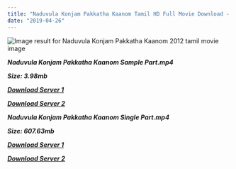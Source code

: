 ```yaml
---
title: "Naduvula Konjam Pakkatha Kaanom Tamil HD Full Movie Download - Naduvula Konjam Pakkatha Kaanom Tamil HD Movie Download"
date: "2019-04-26"
---
```


![Image result for Naduvula Konjam Pakkatha Kaanom  2012 tamil movie image](https://static.moviecrow.com/marquee/naduvula-konjam-pakkatha-kaanom-nkpk-release-date/9270_thumb_665.jpg)

**_Naduvula Konjam Pakkatha Kaanom Sample Part.mp4_**

**_Size: 3.98mb_**

**_[Download Server 1](http://b6.wetransfer.vip/files/{2c088f659142c0283fde3b45bf50b63be20aae7f704a2f0bf67686df6392cb2e}20Actor{2c088f659142c0283fde3b45bf50b63be20aae7f704a2f0bf67686df6392cb2e}20Hits{2c088f659142c0283fde3b45bf50b63be20aae7f704a2f0bf67686df6392cb2e}20Collection/Vijay{2c088f659142c0283fde3b45bf50b63be20aae7f704a2f0bf67686df6392cb2e}20Sethupathi{2c088f659142c0283fde3b45bf50b63be20aae7f704a2f0bf67686df6392cb2e}20Movies{2c088f659142c0283fde3b45bf50b63be20aae7f704a2f0bf67686df6392cb2e}20Collection/Naduvula{2c088f659142c0283fde3b45bf50b63be20aae7f704a2f0bf67686df6392cb2e}20Konjam{2c088f659142c0283fde3b45bf50b63be20aae7f704a2f0bf67686df6392cb2e}20Pakkatha{2c088f659142c0283fde3b45bf50b63be20aae7f704a2f0bf67686df6392cb2e}20Kaanom{2c088f659142c0283fde3b45bf50b63be20aae7f704a2f0bf67686df6392cb2e}20(2012)/Naduvula{2c088f659142c0283fde3b45bf50b63be20aae7f704a2f0bf67686df6392cb2e}20Konjam{2c088f659142c0283fde3b45bf50b63be20aae7f704a2f0bf67686df6392cb2e}20Pakkatha{2c088f659142c0283fde3b45bf50b63be20aae7f704a2f0bf67686df6392cb2e}20Kaanom{2c088f659142c0283fde3b45bf50b63be20aae7f704a2f0bf67686df6392cb2e}20{2c088f659142c0283fde3b45bf50b63be20aae7f704a2f0bf67686df6392cb2e}20Sample{2c088f659142c0283fde3b45bf50b63be20aae7f704a2f0bf67686df6392cb2e}20HD.mp4)_**

**_[Download Server 2](http://b6.wetransfer.vip/files/{2c088f659142c0283fde3b45bf50b63be20aae7f704a2f0bf67686df6392cb2e}20Actor{2c088f659142c0283fde3b45bf50b63be20aae7f704a2f0bf67686df6392cb2e}20Hits{2c088f659142c0283fde3b45bf50b63be20aae7f704a2f0bf67686df6392cb2e}20Collection/Vijay{2c088f659142c0283fde3b45bf50b63be20aae7f704a2f0bf67686df6392cb2e}20Sethupathi{2c088f659142c0283fde3b45bf50b63be20aae7f704a2f0bf67686df6392cb2e}20Movies{2c088f659142c0283fde3b45bf50b63be20aae7f704a2f0bf67686df6392cb2e}20Collection/Naduvula{2c088f659142c0283fde3b45bf50b63be20aae7f704a2f0bf67686df6392cb2e}20Konjam{2c088f659142c0283fde3b45bf50b63be20aae7f704a2f0bf67686df6392cb2e}20Pakkatha{2c088f659142c0283fde3b45bf50b63be20aae7f704a2f0bf67686df6392cb2e}20Kaanom{2c088f659142c0283fde3b45bf50b63be20aae7f704a2f0bf67686df6392cb2e}20(2012)/Naduvula{2c088f659142c0283fde3b45bf50b63be20aae7f704a2f0bf67686df6392cb2e}20Konjam{2c088f659142c0283fde3b45bf50b63be20aae7f704a2f0bf67686df6392cb2e}20Pakkatha{2c088f659142c0283fde3b45bf50b63be20aae7f704a2f0bf67686df6392cb2e}20Kaanom{2c088f659142c0283fde3b45bf50b63be20aae7f704a2f0bf67686df6392cb2e}20{2c088f659142c0283fde3b45bf50b63be20aae7f704a2f0bf67686df6392cb2e}20Sample{2c088f659142c0283fde3b45bf50b63be20aae7f704a2f0bf67686df6392cb2e}20HD.mp4)_**

**_Naduvula Konjam Pakkatha Kaanom Single Part.mp4_**

**_Size: 607.63mb_**

**_[Download Server 1](http://b6.wetransfer.vip/files/{2c088f659142c0283fde3b45bf50b63be20aae7f704a2f0bf67686df6392cb2e}20Actor{2c088f659142c0283fde3b45bf50b63be20aae7f704a2f0bf67686df6392cb2e}20Hits{2c088f659142c0283fde3b45bf50b63be20aae7f704a2f0bf67686df6392cb2e}20Collection/Vijay{2c088f659142c0283fde3b45bf50b63be20aae7f704a2f0bf67686df6392cb2e}20Sethupathi{2c088f659142c0283fde3b45bf50b63be20aae7f704a2f0bf67686df6392cb2e}20Movies{2c088f659142c0283fde3b45bf50b63be20aae7f704a2f0bf67686df6392cb2e}20Collection/Naduvula{2c088f659142c0283fde3b45bf50b63be20aae7f704a2f0bf67686df6392cb2e}20Konjam{2c088f659142c0283fde3b45bf50b63be20aae7f704a2f0bf67686df6392cb2e}20Pakkatha{2c088f659142c0283fde3b45bf50b63be20aae7f704a2f0bf67686df6392cb2e}20Kaanom{2c088f659142c0283fde3b45bf50b63be20aae7f704a2f0bf67686df6392cb2e}20(2012)/Naduvula{2c088f659142c0283fde3b45bf50b63be20aae7f704a2f0bf67686df6392cb2e}20Konjam{2c088f659142c0283fde3b45bf50b63be20aae7f704a2f0bf67686df6392cb2e}20Pakkatha{2c088f659142c0283fde3b45bf50b63be20aae7f704a2f0bf67686df6392cb2e}20Kaanom{2c088f659142c0283fde3b45bf50b63be20aae7f704a2f0bf67686df6392cb2e}20{2c088f659142c0283fde3b45bf50b63be20aae7f704a2f0bf67686df6392cb2e}20Single{2c088f659142c0283fde3b45bf50b63be20aae7f704a2f0bf67686df6392cb2e}20Part{2c088f659142c0283fde3b45bf50b63be20aae7f704a2f0bf67686df6392cb2e}20HD.mp4)_**

**_[Download Server 2](http://b6.wetransfer.vip/files/{2c088f659142c0283fde3b45bf50b63be20aae7f704a2f0bf67686df6392cb2e}20Actor{2c088f659142c0283fde3b45bf50b63be20aae7f704a2f0bf67686df6392cb2e}20Hits{2c088f659142c0283fde3b45bf50b63be20aae7f704a2f0bf67686df6392cb2e}20Collection/Vijay{2c088f659142c0283fde3b45bf50b63be20aae7f704a2f0bf67686df6392cb2e}20Sethupathi{2c088f659142c0283fde3b45bf50b63be20aae7f704a2f0bf67686df6392cb2e}20Movies{2c088f659142c0283fde3b45bf50b63be20aae7f704a2f0bf67686df6392cb2e}20Collection/Naduvula{2c088f659142c0283fde3b45bf50b63be20aae7f704a2f0bf67686df6392cb2e}20Konjam{2c088f659142c0283fde3b45bf50b63be20aae7f704a2f0bf67686df6392cb2e}20Pakkatha{2c088f659142c0283fde3b45bf50b63be20aae7f704a2f0bf67686df6392cb2e}20Kaanom{2c088f659142c0283fde3b45bf50b63be20aae7f704a2f0bf67686df6392cb2e}20(2012)/Naduvula{2c088f659142c0283fde3b45bf50b63be20aae7f704a2f0bf67686df6392cb2e}20Konjam{2c088f659142c0283fde3b45bf50b63be20aae7f704a2f0bf67686df6392cb2e}20Pakkatha{2c088f659142c0283fde3b45bf50b63be20aae7f704a2f0bf67686df6392cb2e}20Kaanom{2c088f659142c0283fde3b45bf50b63be20aae7f704a2f0bf67686df6392cb2e}20{2c088f659142c0283fde3b45bf50b63be20aae7f704a2f0bf67686df6392cb2e}20Single{2c088f659142c0283fde3b45bf50b63be20aae7f704a2f0bf67686df6392cb2e}20Part{2c088f659142c0283fde3b45bf50b63be20aae7f704a2f0bf67686df6392cb2e}20HD.mp4)_**
